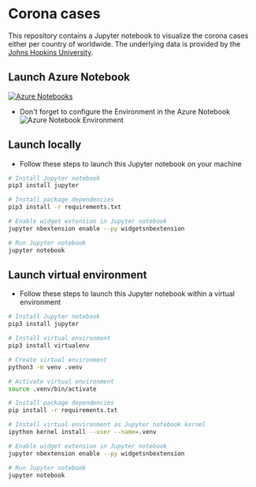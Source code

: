 # Corona cases
This repository contains a Jupyter notebook to visualize the corona cases either per country of worldwide. The underlying data is provided by the [Johns Hopkins University](https://github.com/CSSEGISandData/COVID-19/). 

## Launch Azure Notebook
[![Azure Notebooks](https://notebooks.azure.com/launch.png)](https://notebooks.azure.com/import/gh/fawohlsc/corona-cases)

- Don't forget to configure the Environment in the Azure Notebook
![Azure Notebook Environment](AzureNotebook_Environment2.png)

## Launch locally
- Follow these steps to launch this Jupyter notebook on your machine
```bash
# Install Jupyter notebook
pip3 install jupyter

# Install package dependencies
pip3 install -r requirements.txt

# Enable widget extension in Jupyter notebook
jupyter nbextension enable --py widgetsnbextension

# Run Jupyter notebook
jupyter notebook
```

## Launch virtual environment
- Follow these steps to launch this Jupyter notebook within a virtual environment

```bash
# Install Jupyter notebook
pip3 install jupyter

# Install virtual environment
pip3 install virtualenv

# Create virtual environment
python3 -m venv .venv

# Activate virtual environment
source .venv/bin/activate

# Install package dependencies
pip install -r requirements.txt

# Install virtual environment as Jupyter notebook kernel
ipython kernel install --user --name=.venv

# Enable widget extension in Jupyter notebook
jupyter nbextension enable --py widgetsnbextension

# Run Jupyter notebook
jupyter notebook
```
